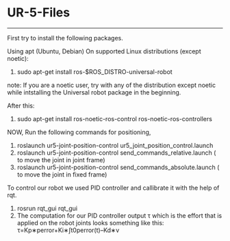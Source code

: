 # UR-5-Files
-------
First try to install the following packages.

Using apt (Ubuntu, Debian) On supported Linux distributions (except noetic):
1) sudo apt-get install ros-$ROS_DISTRO-universal-robot 

note: If you are a noetic user, try with any of the distribution except noetic while intstalling the Universal robot package in the beginning.


After this:
1) sudo apt-get install ros-noetic-ros-control ros-noetic-ros-controllers

NOW,
Run the following commands for positioning,
1) roslaunch ur5-joint-position-control ur5_joint_position_control.launch 
2) roslaunch ur5-joint-position-control send_commands_relative.launch ( to move the joint in joint frame)
3) roslaunch ur5-joint-position-control send_commands_absolute.launch ( to move the joint in fixed frame)

To control our robot we used PID controller and callibrate it with the help of rqt.
1) rosrun rqt_gui rqt_gui
2) The computation for our PID controller output τ which is the effort that is applied on the robot joints looks something like this:
   τ=Kp∗perror+Ki∗∫t0perror(t)–Kd∗v
 


